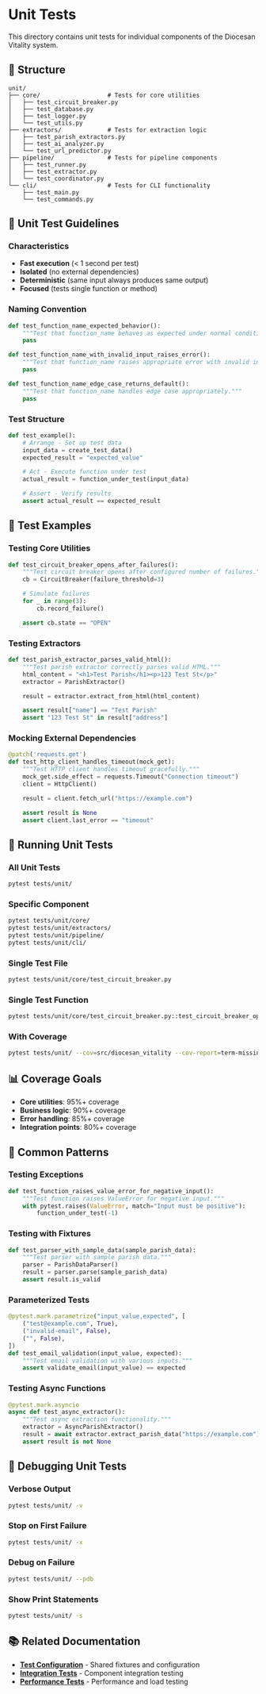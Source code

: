# Unit Tests

This directory contains unit tests for individual components of the Diocesan Vitality system.

## 📁 Structure

```
unit/
├── core/                   # Tests for core utilities
│   ├── test_circuit_breaker.py
│   ├── test_database.py
│   ├── test_logger.py
│   └── test_utils.py
├── extractors/             # Tests for extraction logic
│   ├── test_parish_extractors.py
│   ├── test_ai_analyzer.py
│   └── test_url_predictor.py
├── pipeline/               # Tests for pipeline components
│   ├── test_runner.py
│   ├── test_extractor.py
│   └── test_coordinator.py
└── cli/                    # Tests for CLI functionality
    ├── test_main.py
    └── test_commands.py
```

## 🎯 Unit Test Guidelines

### Characteristics
- **Fast execution** (< 1 second per test)
- **Isolated** (no external dependencies)
- **Deterministic** (same input always produces same output)
- **Focused** (tests single function or method)

### Naming Convention
```python
def test_function_name_expected_behavior():
    """Test that function_name behaves as expected under normal conditions."""
    pass

def test_function_name_with_invalid_input_raises_error():
    """Test that function_name raises appropriate error with invalid input."""
    pass

def test_function_name_edge_case_returns_default():
    """Test that function_name handles edge case appropriately."""
    pass
```

### Test Structure
```python
def test_example():
    # Arrange - Set up test data
    input_data = create_test_data()
    expected_result = "expected_value"

    # Act - Execute function under test
    actual_result = function_under_test(input_data)

    # Assert - Verify results
    assert actual_result == expected_result
```

## 🧪 Test Examples

### Testing Core Utilities
```python
def test_circuit_breaker_opens_after_failures():
    """Test circuit breaker opens after configured number of failures."""
    cb = CircuitBreaker(failure_threshold=3)

    # Simulate failures
    for _ in range(3):
        cb.record_failure()

    assert cb.state == "OPEN"
```

### Testing Extractors
```python
def test_parish_extractor_parses_valid_html():
    """Test parish extractor correctly parses valid HTML."""
    html_content = "<h1>Test Parish</h1><p>123 Test St</p>"
    extractor = ParishExtractor()

    result = extractor.extract_from_html(html_content)

    assert result["name"] == "Test Parish"
    assert "123 Test St" in result["address"]
```

### Mocking External Dependencies
```python
@patch('requests.get')
def test_http_client_handles_timeout(mock_get):
    """Test HTTP client handles timeout gracefully."""
    mock_get.side_effect = requests.Timeout("Connection timeout")
    client = HttpClient()

    result = client.fetch_url("https://example.com")

    assert result is None
    assert client.last_error == "timeout"
```

## 🚀 Running Unit Tests

### All Unit Tests
```bash
pytest tests/unit/
```

### Specific Component
```bash
pytest tests/unit/core/
pytest tests/unit/extractors/
pytest tests/unit/pipeline/
pytest tests/unit/cli/
```

### Single Test File
```bash
pytest tests/unit/core/test_circuit_breaker.py
```

### Single Test Function
```bash
pytest tests/unit/core/test_circuit_breaker.py::test_circuit_breaker_opens_after_failures
```

### With Coverage
```bash
pytest tests/unit/ --cov=src/diocesan_vitality --cov-report=term-missing
```

## 📊 Coverage Goals

- **Core utilities**: 95%+ coverage
- **Business logic**: 90%+ coverage
- **Error handling**: 85%+ coverage
- **Integration points**: 80%+ coverage

## 🔧 Common Patterns

### Testing Exceptions
```python
def test_function_raises_value_error_for_negative_input():
    """Test function raises ValueError for negative input."""
    with pytest.raises(ValueError, match="Input must be positive"):
        function_under_test(-1)
```

### Testing with Fixtures
```python
def test_parser_with_sample_data(sample_parish_data):
    """Test parser with sample parish data."""
    parser = ParishDataParser()
    result = parser.parse(sample_parish_data)
    assert result.is_valid
```

### Parameterized Tests
```python
@pytest.mark.parametrize("input_value,expected", [
    ("test@example.com", True),
    ("invalid-email", False),
    ("", False),
])
def test_email_validation(input_value, expected):
    """Test email validation with various inputs."""
    assert validate_email(input_value) == expected
```

### Testing Async Functions
```python
@pytest.mark.asyncio
async def test_async_extractor():
    """Test async extraction functionality."""
    extractor = AsyncParishExtractor()
    result = await extractor.extract_parish_data("https://example.com")
    assert result is not None
```

## 🐛 Debugging Unit Tests

### Verbose Output
```bash
pytest tests/unit/ -v
```

### Stop on First Failure
```bash
pytest tests/unit/ -x
```

### Debug on Failure
```bash
pytest tests/unit/ --pdb
```

### Show Print Statements
```bash
pytest tests/unit/ -s
```

## 📚 Related Documentation

- **[Test Configuration](../conftest.py)** - Shared fixtures and configuration
- **[Integration Tests](../integration/README.md)** - Component integration testing
- **[Performance Tests](../performance/README.md)** - Performance and load testing

